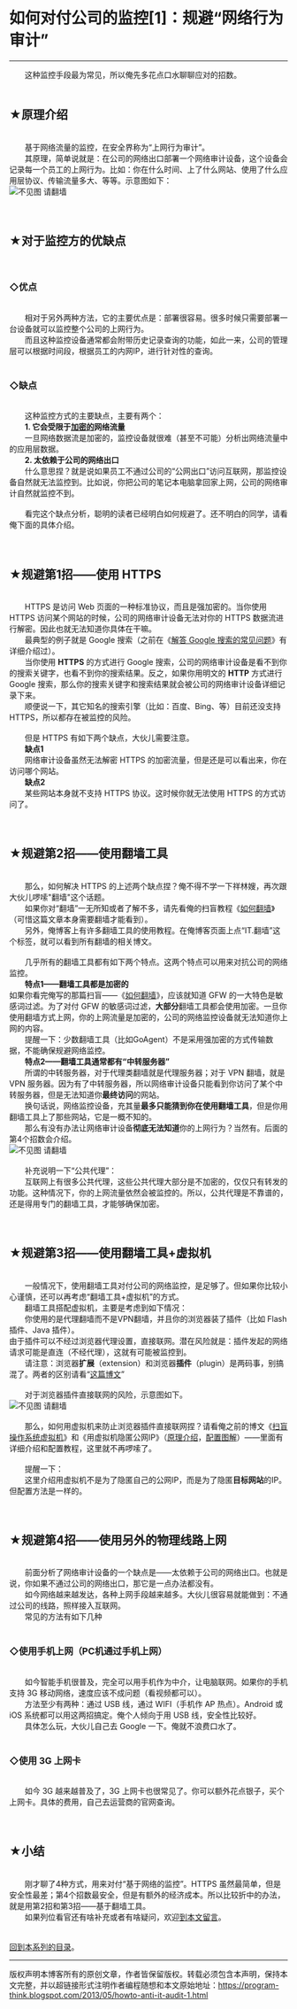 # 如何对付公司的监控[1]：规避“网络行为审计” 

-----

<div class="post-body entry-content">
　　这种监控手段最为常见，所以俺先多花点口水聊聊应对的招数。<br/>
<br/>
<h2>★原理介绍</h2><br/>
　　基于网络流量的监控，在安全界称为“上网行为审计”。<br/>
　　其原理，简单说就是：在公司的网络出口部署一个网络审计设备，这个设备会记录每一个员工的上网行为。比如：你在什么时间、上了什么网站、使用了什么应用层协议、传输流量多大、等等。示意图如下：<a name="more"></a><br/>
<img alt="不见图 请翻墙" src="images/OddVetbwSArvYUGDb9WXnrSQDSPb_JYaPIUT3T_yOBiGFPiT5ddyK3dMTMVou-ThyR46u-QuzcI19x8YmJ9hgD78mp-8SuFocr7Pg_nmrGpknACnRePn7r6haDM"/><br/>
<br/>
<br/>
<h2>★对于监控方的优缺点</h2><br/>
<h3>◇优点</h3><br/>
　　相对于另外两种方法，它的主要优点是：部署很容易。很多时候只需要部署一台设备就可以监控整个公司的上网行为。<br/>
　　而且这种监控设备通常都会附带历史记录查询的功能，如此一来，公司的管理层可以根据时间段，根据员工的内网IP，进行针对性的查询。<br/>
<br/>
<h3>◇缺点</h3><br/>
　　这种监控方式的主要缺点，主要有两个：<br/>
　　<b>1. 它会受限于<u>加密的</u>网络流量</b><br/>
　　一旦网络数据流是加密的，监控设备就很难（甚至不可能）分析出网络流量中的应用层数据。<br/>
　　<b>2. 太依赖于公司的网络出口</b><br/>
　　什么意思捏？就是说如果员工不通过公司的“公网出口”访问互联网，那监控设备自然就无法监控到。比如说，你把公司的笔记本电脑拿回家上网，公司的网络审计自然就监控不到。<br/>
<br/>
　　看完这个缺点分析，聪明的读者已经明白如何规避了。还不明白的同学，请看俺下面的具体介绍。<br/>
<br/>
<br/>
<h2>★规避第1招——使用 HTTPS</h2><br/>
　　HTTPS 是访问 Web 页面的一种标准协议，而且是强加密的。当你使用 HTTPS 访问某个网站的时候，公司的网络审计设备无法对你的 HTTPS 数据流进行解密。因此也就无法知道你具体在干嘛。<br/>
　　最典型的例子就是 Google 搜索（之前在《<a href="../../2013/03/internet-resource-discovery-3.md">解答 Google 搜索的常见问题</a>》有详细介绍过）。<br/>
　　当你使用 <b>HTTPS</b> 的方式进行 Google 搜索，公司的网络审计设备是看不到你的搜索关键字，也看不到你的搜索结果。反之，如果你用明文的 <b>HTTP</b> 方式进行 Google 搜索，那么你的搜索关键字和搜索结果就会被公司的网络审计设备详细记录下来。<br/>
　　顺便说一下，其它知名的搜索引擎（比如：百度、Bing、等）目前还没支持 HTTPS，所以都存在被监控的风险。<br/>
<br/>
　　但是 HTTPS 有如下两个缺点，大伙儿需要注意。<br/>
　　<b>缺点1</b><br/>
　　网络审计设备虽然无法解密 HTTPS 的加密流量，但是还是可以看出来，你在访问哪个网站。<br/>
　　<b>缺点2</b><br/>
　　某些网站本身就不支持 HTTPS 协议。这时候你就无法使用 HTTPS 的方式访问了。<br/>
<br/>
<br/>
<h2>★规避第2招——使用翻墙工具</h2><br/>
　　那么，如何解决 HTTPS 的上述两个缺点捏？俺不得不学一下祥林嫂，再次跟大伙儿啰嗦"翻墙"这个话题。<br/>
　　如果你对“翻墙”一无所知或者了解不多，请先看俺的扫盲教程《<a href="../../2009/05/how-to-break-through-gfw.md">如何翻墙</a>》（可惜这篇文章本身需要翻墙才能看到）。<br/>
　　另外，俺博客上有许多翻墙工具的使用教程。在俺博客页面上点“IT.翻墙”这个标签，就可以看到所有翻墙的相关博文。<br/>
<br/>
　　几乎所有的翻墙工具都有如下两个特点。这两个特点可以用来对抗公司的网络监控。<br/>
　　<b>特点1——翻墙工具都是加密的</b><br/>
如果你看完俺写的那篇扫盲——《<a href="../../2009/05/how-to-break-through-gfw.md">如何翻墙</a>》，应该就知道 GFW 的一大特色是敏感词过滤。为了对付 GFW 的敏感词过滤，<b>大部分</b>翻墙工具都会使用加密。一旦你使用翻墙方式上网，你的上网流量是加密的，公司的网络监控设备就无法知道你上网的内容。<br/>
　　提醒一下：少数翻墙工具（比如GoAgent）不是采用强加密的方式传输数据，不能确保规避网络监控。<br/>
　　<b>特点2——翻墙工具通常都有“中转服务器”</b><br/>
　　所谓的中转服务器，对于代理类翻墙就是代理服务器；对于 VPN 翻墙，就是 VPN 服务器。因为有了中转服务器，所以网络审计设备只能看到你访问了某个中转服务器，但是无法知道你<b>最终访问</b>的网站。<br/>
　　换句话说，网络监控设备，充其量<b>最多只能猜到你在使用翻墙工具</b>，但是你用翻墙工具上了那些网站，它是一概不知的。<br/>
　　那么有没有办法让网络审计设备<b>彻底无法知道</b>你的上网行为？当然有。后面的第4个招数会介绍。<br/>
<img alt="不见图 请翻墙" src="images/ym8NucMzyAcxYHA8sNfJa69rn6BeL5lDxriZnqz4gXDOmh5mZ9NKb7VYGibfmI19X174p9_IB4MW-HC4NamUizQLaA0UwNiTvx6xOw1FhvHEBum8NJSLPKXzokQ"/><br/>
<br/>
　　补充说明一下“公共代理”：<br/>
　　互联网上有很多公共代理，这些公共代理大部分是不加密的，仅仅只有转发的功能。这种情况下，你的上网流量依然会被监控的。所以，公共代理是不靠谱的，还是得用专门的翻墙工具，才能够确保加密。<br/>
<br/>
<br/>
<h2>★规避第3招——使用翻墙工具+虚拟机</h2><br/>
　　一般情况下，使用翻墙工具对付公司的网络监控，是足够了。但如果你比较小心谨慎，还可以再考虑“翻墙工具+虚拟机”的方式。<br/>
　　翻墙工具搭配虚拟机，主要是考虑到如下情况：<br/>
　　你使用的是代理翻墙而不是VPN翻墙，并且你的浏览器装了插件（比如  Flash 插件、Java 插件）。<br/>
由于插件可以不经过浏览器代理设置，直接联网。潜在风险就是：插件发起的网络请求可能是直连（不经代理），这就有可能被监控到。<br/>
　　请注意：浏览器<b>扩展</b>（extension）和浏览器<b>插件</b>（plugin）是两码事，别搞混了。两者的区别请看“<a href="../../2012/08/howto-prevent-hacker-attack-5.md">这篇博文</a>”<br/>
<br/>
　　对于浏览器插件直接联网的风险，示意图如下。<br/>
<img alt="不见图 请翻墙" src="images/fYzQ4MlJFO819D4eW4E5aA7bs8iTTvWamfnp3u65E9pGUGDAwUAjxm4TLitAjZV2dOX5ctSsRr9-tzXEQc4-MI7Zg9bskuktKFhoI8_Pap9ZFvcZvG6l6RyHIcg"/><br/>
<br/>
　　那么，如何用虚拟机来防止浏览器插件直接联网捏？请看俺之前的博文《<a href="../../2012/10/system-vm-0.md">扫盲操作系统虚拟机</a>》和《用虚拟机隐匿公网IP》（<a href="../../2013/01/howto-cover-your-tracks-6.md">原理介绍</a>，<a href="../../2013/01/howto-cover-your-tracks-7.md">配置图解</a>）——里面有详细介绍和配置教程，这里就不再啰嗦了。<br/>
<br/>
　　提醒一下：<br/>
　　这里介绍用虚拟机不是为了隐匿自己的公网IP，而是为了隐匿<b>目标网站</b>的IP。但配置方法是一样的。<br/>
<br/>
<br/>
<h2>★规避第4招——使用另外的物理线路上网</h2><br/>
　　前面分析了网络审计设备的一个缺点是——太依赖于公司的网络出口。也就是说，你如果不通过公司的网络出口，那它是一点办法都没有。<br/>
　　如今网络越来越发达，各种上网手段越来越多。大伙儿很容易就能做到：不通过公司的线路，照样接入互联网。<br/>
　　常见的方法有如下几种<br/>
<br/>
<h3>◇使用手机上网（PC机通过手机上网）</h3><br/>
　　如今智能手机很普及，完全可以用手机作为中介，让电脑联网。如果你的手机支持 3G 移动网络，速度应该不成问题（看视频都可以）。<br/>
　　方法至少有两种：通过 USB 线，通过 WIFI（手机作 AP 热点）。Android 或 iOS 系统都可以用这两招搞定。俺个人倾向于用 USB 线，安全性比较好。<br/>
　　具体怎么玩，大伙儿自己去 Google 一下。俺就不浪费口水了。<br/>
<br/>
<h3>◇使用 3G 上网卡</h3><br/>
　　如今 3G 越来越普及了，3G 上网卡也很常见了。你可以额外花点银子，买个上网卡。具体的费用，自己去运营商的官网查询。<br/>
<br/>
<br/>
<h2>★小结</h2><br/>
　　刚才聊了4种方式，用来对付“基于网络的监控”。HTTPS 虽然最简单，但是安全性最差；第4个招数最安全，但是有额外的经济成本。所以比较折中的办法，就是用第2招和第3招——基于翻墙工具。<br/>
　　如果列位看官还有啥补充或者有啥疑问，欢迎<a href="../../2013/05/howto-anti-it-audit-1.md">到本文留言</a>。<br/>
<br/>
<br/>
<a href="../../2013/05/howto-anti-it-audit-0.md">回到本系列的目录</a>。
</div>


------------------------------------------------

版权声明本博客所有的原创文章，作者皆保留版权。转载必须包含本声明，保持本文完整，并以超链接形式注明作者编程随想和本文原始地址：https://program-think.blogspot.com/2013/05/howto-anti-it-audit-1.html
